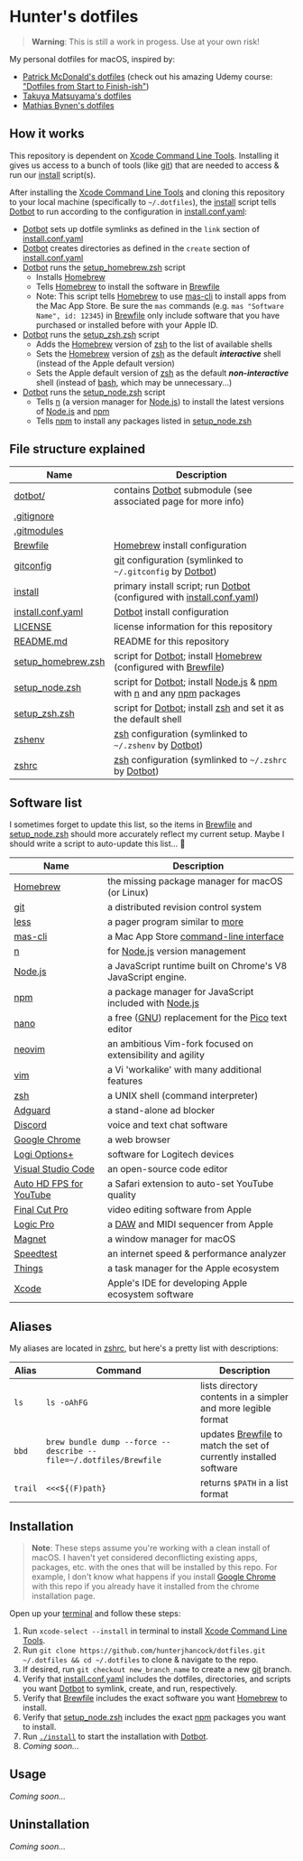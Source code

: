 # Hunter's dotfiles

> **Warning**: This is still a work in progess. Use at your own risk!

My personal dotfiles for macOS, inspired by:

- [Patrick McDonald's dotfiles](https://github.com/eieioxyz/dotfiles_macos) (check out his amazing Udemy course: ["Dotfiles from Start to Finish-ish"](https://www.udemy.com/share/1043Ta3@fWYLq4xuDOzVCe1n-FaqtWDKj3GC3nhuomzNqQF4nzT-7OwA669olDFasO7t_S53Tw==/))
- [Takuya Matsuyama's dotfiles](https://github.com/craftzdog/dotfiles-public)
- [Mathias Bynen's dotfiles](https://github.com/mathiasbynens/dotfiles)

## How it works

This repository is dependent on [Xcode Command Line Tools](https://developer.apple.com/library/archive/technotes/tn2339/_index.html#//apple_ref/doc/uid/DTS40014588-CH1-WHAT_IS_THE_COMMAND_LINE_TOOLS_PACKAGE_). Installing it gives us access to a bunch of tools (like [git](https://git-scm.com)) that are needed to access & run our [install](install) script(s).

After installing the [Xcode Command Line Tools](https://developer.apple.com/library/archive/technotes/tn2339/_index.html#//apple_ref/doc/uid/DTS40014588-CH1-WHAT_IS_THE_COMMAND_LINE_TOOLS_PACKAGE_) and cloning this repository to your local machine (specifically to `~/.dotfiles`), the [install](install) script tells [Dotbot](https://github.com/anishathalye/dotbot) to run according to the configuration in [install.conf.yaml](install.conf.yaml):

- [Dotbot](https://github.com/anishathalye/dotbot) sets up dotfile symlinks as defined in the `link` section of [install.conf.yaml](install.conf.yaml)
- [Dotbot](https://github.com/anishathalye/dotbot) creates directories as defined in the `create` section of [install.conf.yaml](install.conf.yaml)
- [Dotbot](https://github.com/anishathalye/dotbot) runs the [setup_homebrew.zsh](setup_homebrew.zsh) script
  - Installs [Homebrew](https://brew.sh)
  - Tells [Homebrew](https://brew.sh) to install the software in [Brewfile](Brewfile)
  - Note: This script tells [Homebrew](https://brew.sh) to use [mas-cli](https://github.com/mas-cli/mas) to install apps from the Mac App Store. Be sure the `mas` commands (e.g. `mas "Software Name", id: 12345`) in [Brewfile](Brewfile) only include software that you have purchased or installed before with your Apple ID.
- [Dotbot](https://github.com/anishathalye/dotbot) runs the [setup_zsh.zsh](setup_zsh.zsh) script
  - Adds the [Homebrew](https://brew.sh) version of [zsh](https://zsh.sourceforge.io) to the list of available shells
  - Sets the [Homebrew](https://brew.sh) version of [zsh](https://zsh.sourceforge.io) as the default **_interactive_** shell (instead of the Apple default version)
  - Sets the Apple default version of [zsh](https://zsh.sourceforge.io) as the default **_non-interactive_** shell (instead of [bash](https://www.gnu.org/software/bash/), which may be unnecessary...)
- [Dotbot](https://github.com/anishathalye/dotbot) runs the [setup_node.zsh](setup_node.zsh) script
  - Tells [n](https://github.com/tj/n) (a version manager for [Node.js](https://nodejs.org/en/)) to install the latest versions of [Node.js](https://nodejs.org/en/) and [npm](https://www.npmjs.com)
  - Tells [npm](https://www.npmjs.com) to install any packages listed in [setup_node.zsh](setup_node.zsh)

## File structure explained

| Name                                     | Description                                                                                                                                                                                                           |
| ---------------------------------------- | --------------------------------------------------------------------------------------------------------------------------------------------------------------------------------------------------------------------- |
| [dotbot/](dotbot/)                       | contains [Dotbot](https://github.com/anishathalye/dotbot) submodule (see associated page for more info)                                                                                                               |
| [.gitignore](.gitignore)                 |                                                                                                                                                                                                                       |
| [.gitmodules](.gitmodules)               |                                                                                                                                                                                                                       |
| [Brewfile](Brewfile)                     | [Homebrew](https://brew.sh) install configuration                                                                                                                                                                     |
| [gitconfig](gitconfig)                   | [git](https://git-scm.com) configuration (symlinked to `~/.gitconfig` by [Dotbot](https://github.com/anishathalye/dotbot))                                                                                            |
| [install](install)                       | primary install script; run [Dotbot](https://github.com/anishathalye/dotbot) (configured with [install.conf.yaml](install.conf.yaml))                                                                                 |
| [install.conf.yaml](install.conf.yaml)   | [Dotbot](https://github.com/anishathalye/dotbot) install configuration                                                                                                                                                |
| [LICENSE](LICENSE)                       | license information for this repository                                                                                                                                                                               |
| [README.md](README.md)                   | README for this repository                                                                                                                                                                                            |
| [setup_homebrew.zsh](setup_homebrew.zsh) | script for [Dotbot](https://github.com/anishathalye/dotbot); install [Homebrew](https://brew.sh) (configured with [Brewfile](Brewfile))                                                                               |
| [setup_node.zsh](setup_node.zsh)         | script for [Dotbot](https://github.com/anishathalye/dotbot); install [Node.js](https://nodejs.org/en/) & [npm](https://www.npmjs.com) with [n](https://github.com/tj/n) and any [npm](https://www.npmjs.com) packages |
| [setup_zsh.zsh](setup_zsh.zsh)           | script for [Dotbot](https://github.com/anishathalye/dotbot); install [zsh](https://zsh.sourceforge.io) and set it as the default shell                                                                                |
| [zshenv](zshenv)                         | [zsh](https://zsh.sourceforge.io) configuration (symlinked to `~/.zshenv` by [Dotbot](https://github.com/anishathalye/dotbot))                                                                                        |
| [zshrc](zshrc)                           | [zsh](https://zsh.sourceforge.io) configuration (symlinked to `~/.zshrc` by [Dotbot](https://github.com/anishathalye/dotbot))                                                                                         |

## Software list

I sometimes forget to update this list, so the items in [Brewfile](Brewfile) and [setup_node.zsh](setup_node.zsh) should more accurately reflect my current setup. Maybe I should write a script to auto-update this list... 🤔

| Name                                                                                          | Description                                                                                                                   |
| --------------------------------------------------------------------------------------------- | ----------------------------------------------------------------------------------------------------------------------------- |
| [Homebrew](https://brew.sh)                                                                   | the missing package manager for macOS (or Linux)                                                                              |
| [git](https://git-scm.com)                                                                    | a distributed revision control system                                                                                         |
| [less](https://www.greenwoodsoftware.com/less/)                                               | a pager program similar to [more](<https://en.wikipedia.org/wiki/More_(command)>)                                             |
| [mas-cli](https://github.com/mas-cli/mas)                                                     | a Mac App Store [command-line interface](https://en.wikipedia.org/wiki/Command-line_interface)                                |
| [n](https://github.com/tj/n)                                                                  | for [Node.js](https://nodejs.org/en/) version management                                                                      |
| [Node.js](https://nodejs.org/en/)                                                             | a JavaScript runtime built on Chrome's V8 JavaScript engine.                                                                  |
| [npm](https://www.npmjs.com)                                                                  | a package manager for JavaScript included with [Node.js](https://nodejs.org/en/)                                              |
| [nano](https://www.nano-editor.org)                                                           | a free ([GNU](https://www.gnu.org)) replacement for the [Pico](https://www.uic.edu/depts/accc/software/pine/pico) text editor |
| [neovim](https://neovim.io)                                                                   | an ambitious Vim-fork focused on extensibility and agility                                                                    |
| [vim](https://www.vim.org)                                                                    | a Vi 'workalike' with many additional features                                                                                |
| [zsh](https://zsh.sourceforge.io)                                                             | a UNIX shell (command interpreter)                                                                                            |
| [Adguard](https://adguard.com/)                                                               | a stand-alone ad blocker                                                                                                      |
| [Discord](https://discord.com)                                                                | voice and text chat software                                                                                                  |
| [Google Chrome](https://www.google.com/chrome/)                                               | a web browser                                                                                                                 |
| [Logi Options+](https://www.logitech.com/en-us/software/logi-options-plus.html)               | software for Logitech devices                                                                                                 |
| [Visual Studio Code](https://code.visualstudio.com)                                           | an open-source code editor                                                                                                    |
| [Auto HD FPS for YouTube](https://apps.apple.com/us/app/auto-hd-fps-for-youtube/id1546729687) | a Safari extension to auto-set YouTube quality                                                                                |
| [Final Cut Pro](https://www.apple.com/final-cut-pro/)                                         | video editing software from Apple                                                                                             |
| [Logic Pro](https://www.apple.com/logic-pro/)                                                 | a [DAW](https://en.wikipedia.org/wiki/Digital_audio_workstation) and MIDI sequencer from Apple                                |
| [Magnet](https://magnet.crowdcafe.com)                                                        | a window manager for macOS                                                                                                    |
| [Speedtest](https://www.speedtest.net/about)                                                  | an internet speed & performance analyzer                                                                                      |
| [Things](https://culturedcode.com/things/)                                                    | a task manager for the Apple ecosystem                                                                                        |
| [Xcode](https://developer.apple.com/xcode/)                                                   | Apple's IDE for developing Apple ecosystem software                                                                           |

## Aliases

My aliases are located in [zshrc](zshrc), but here's a pretty list with descriptions:

| Alias   | Command                                                           | Description                                                                   |
| ------- | ----------------------------------------------------------------- | ----------------------------------------------------------------------------- |
| `ls`    | `ls -oAhFG`                                                       | lists directory contents in a simpler and more legible format                 |
| `bbd`   | `brew bundle dump --force --describe --file=~/.dotfiles/Brewfile` | updates [Brewfile](Brewfile) to match the set of currently installed software |
| `trail` | `<<<${(F)path}`                                                   | returns `$PATH` in a list format                                              |

## Installation

> **Note**: These steps assume you're working with a clean install of macOS. I haven't yet considered deconflicting existing apps, packages, etc. with the ones that will be installed by this repo. For example, I don't know what happens if you install [Google Chrome](https://www.google.com/chrome/) with this repo if you already have it installed from the chrome installation page.

Open up your [terminal](https://support.apple.com/guide/terminal/open-or-quit-terminal-apd5265185d-f365-44cb-8b09-71a064a42125/mac) and follow these steps:

1. Run `xcode-select --install` in terminal to install [Xcode Command Line Tools](https://developer.apple.com/library/archive/technotes/tn2339/_index.html#//apple_ref/doc/uid/DTS40014588-CH1-WHAT_IS_THE_COMMAND_LINE_TOOLS_PACKAGE_).
1. Run `git clone https://github.com/hunterjhancock/dotfiles.git ~/.dotfiles && cd ~/.dotfiles` to clone & navigate to the repo.
1. If desired, run `git checkout new_branch_name` to create a new [git](https://git-scm.com) branch.
1. Verify that [install.conf.yaml](install.conf.yaml) includes the dotfiles, directories, and scripts you want [Dotbot](https://github.com/anishathalye/dotbot) to symlink, create, and run, respectively.
1. Verify that [Brewfile](Brewfile) includes the exact software you want [Homebrew](https://brew.sh) to install.
1. Verify that [setup_node.zsh](setup_node.zsh) includes the exact [npm](https://www.npmjs.com) packages you want to install.
1. Run [`./install`](install) to start the installation with [Dotbot](https://github.com/anishathalye/dotbot).
1. _Coming soon..._

## Usage

_Coming soon..._

## Uninstallation

_Coming soon..._
